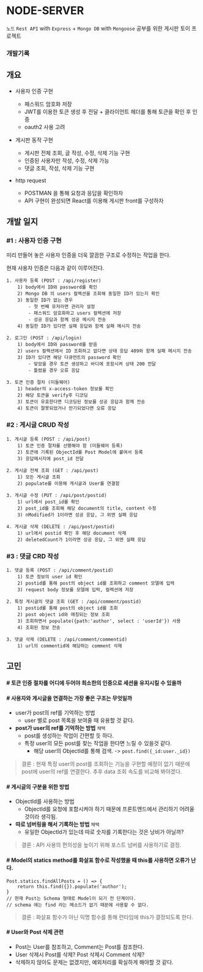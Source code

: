 # NODE-SERVER 


`노드` `Rest API` with `Express` + `Mongo DB` with `Mongoose` 공부를 위한
게시판 토이 프로젝트
### 개발기록
## 개요
 - 사용자 인증 구현
   - 패스워드 암호화 저장
   - JWT를 이용한 토큰 생성 후 전달 + 클라이언트 헤더를 통해 토큰을 확인 후 인증
   - oauth2 사용 고려 

 - 게시판 동작 구현
   - 게시판 전체 조회, 글 작성, 수정, 삭제 기능 구현
   - 인증된 사용자만 작성, 수정, 삭제 가능
   - 댓글 조회, 작성, 삭제 기능 구현

 - http request
   - POSTMAN 을 통해 요청과 응답을 확인하자
   - API 구현이 완성되면 React를 이용해 게시판 front를 구성하자

## 개발 일지
### #1 : 사용자 인증 구현
미리 만들어 놓은 사용자 인증을 더욱 깔끔한 구조로 수정하는 작업을 한다.

현재 사용자 인증은 다음과 같이 이루어진다.

    1. 사용자 등록 (POST : /api/register)
        1) body에서 ID와 password를 확인
        2) Mongo DB 의 users 컬렉션을 조회해 동일한 ID가 있는지 확인
        3) 동일한 ID가 없는 경우
            - 첫 번째 유저라면 관리자 설정
            - 패스워드 암호화하고 users 컬렉션에 저장
            - 성공 응답과 함께 성공 메시지 전송
        4) 동일한 ID가 있다면 실패 응답와 함께 실패 메시지 전송

    2. 로그인 (POST : /api/login)
        1) body에서 ID와 password를 받음
        2) users 컬렉션에서 ID 조회하고 없다면 상태 응답 409와 함께 실패 메시지 전송
        3) ID가 있다면 해당 다큐먼트의 password 확인
            - 맞았을 경우 토큰 생성하고 바디에 포함시켜 상태 200 전달
            - 틀렸을 경우 오류 응답 

    3. 토큰 인증 절차 (미들웨어)
        1) header의 x-access-token 정보를 확인
        2) 해당 토큰을 verify후 디코딩
        3) 토큰이 유효한다면 디코딩된 정보를 성공 응답과 함께 전송
        4) 토큰이 잘못되었거나 만기되었다면 오류 응답
### #2 : 게시글 CRUD 작성
    1. 게시글 등록 (POST : /api/post)
        1) 토큰 인증 절차를 선행해야 함 (미들웨어 등록)
        2) 토큰에 기록된 ObjectId를 Post Model에 붙여서 등록
        3) 응답메시지에 post_id 전달

    2. 게시글 전체 조회 (GET : /api/post)
        1) 모든 게시글 조회
        2) populate를 이용해 게시글과 User를 연결함

    3. 게시글 수정 (PUT : /api/post/postid)
        1) url에서 post_id를 확인
        2) post_id를 조회해 해당 document의 title, content 수정
        3) nModified가 1이라면 성공 응답, 그 외엔 실패 응답

    4. 게시글 삭제 (DELETE : /api/post/postid)
        1) url에서 postid 확인 후 해당 document 삭제
        2) deletedCount가 1이라면 성공 응답, 그 외엔 실패 응답

### #3 : 댓글 CRD 작성
    1. 댓글 등록 (POST : /api/comment/postid)
        1) 토큰 정보의 user id 확인
        2) postid를 통해 post의 object id를 조회하고 comment 모델에 입력
        3) request body 정보를 모델에 입력, 컬렉션에 저장

    2. 특정 게시글의 댓글 조회 (GET : /api/comment/postid) 
        1) postid를 통해 post의 object id를 조회
        2) post object id와 매칭되는 정보 조회
        3) 조회하면서 populate({path:'author', select : 'userId'}) 사용
        4) 조회된 정보 전송

    3. 댓글 삭제 (DELETE : /api/comment/commentid)
        1) url의 commentid에 해당하는 comment 삭제
## 고민

#### # 토큰 인증 절차를 어디에 두어야 최소한의 인증으로 세션을 유지시킬 수 있을까


#### # 사용자와 게시글을 연결하는 가장 좋은 구조는 무엇일까
 - user가 post의 ref를 기억하는 방법 
   - user 별로 post 목록을 보여줄 때 유용할 것 같다.
 - **post가 user의 ref를 기억하는 방법** `채택`
   - post를 생성하는 작업이 간편할 듯 하다.
   - 특정 user의 모든 post를 찾는 작업을 한다면 느릴 수 있을것 같다.
     - 해당 user의 ObjectId를 통해 검색. -> `post.find({_id:user._id})`
> 결론 : 현재 특정 user의 post를 조회하는 기능을 구현할 예정이 없기 때문에 post에 user의 ref를 연결한다. 추후 data 조회 속도를 비교해 봐야겠다.

#### # 게시글의 구분을 위한 방법
 - ObjectId를 사용하는 방법 
    - ObjectId를 요청에 포함시켜야 하기 때문에 프론트엔드에서 관리하기 어려울 것이라 생각됨.
 - **따로 넘버링을 해서 기록하는 방법** `채택`
    - 유일한 ObjectId가 있는데 따로 숫자를 기록한다는 것은 낭비가 아닐까?  

> 결론 : API 사용의 편의성을 높이기 위해 포스트 넘버를 사용하기로 결정.

#### # Model의 statics method를 화살표 함수로 작성했을 때 this를 사용하면 오류가 난다.
```
Post.statics.findAllPosts = () => {
    return this.find({}).populate('author');
}
// 현재 Post는 Schema 형태로 Model이 되기 전 단계이다.
// schema 에는 find 라는 메소드가 없기 때문에 사용할 수 없다.
```
> 결론 : 화살표 함수가 아닌 익명 함수를 통해 런타임에 this가 결정되도록 한다.


#### # User와 Post 삭제 관련
 - Post는 User를 참조하고, Comment는 Post를 참조한다.
 - User 삭제시 Post를 삭제? Post 삭제시 Comment 삭제?
 - 삭제하지 않아도 문제는 없겠지만, 예외처리를 확실하게 해야할 것 같다.